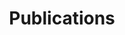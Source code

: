 ---
title: "Publications"  # Add a page title.
summary: "List of publications"  # Add a page description.
type: "widget_page"  # Page type is a Widget Page
---